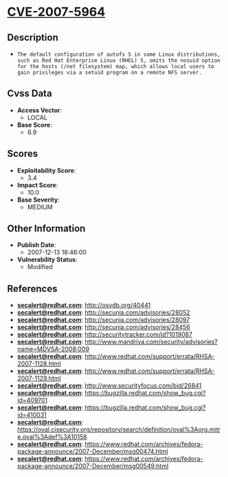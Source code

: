
# [CVE-2007-5964](http://osvdb.org/40441)

## Description

- `The default configuration of autofs 5 in some Linux distributions, such as Red Hat Enterprise Linux (RHEL) 5, omits the nosuid option for the hosts (/net filesystem) map, which allows local users to gain privileges via a setuid program on a remote NFS server.`

## Cvss Data

- **Access Vector**:
  - LOCAL
- **Base Score**:
  - 6.9

## Scores

- **Exploitability Score**:
  - 3.4
- **Impact Score**:
  - 10.0
- **Base Severity**:
  - MEDIUM

## Other Information

- **Publish Date**:
  - 2007-12-13 18:46:00
- **Vulnerability Status**:
  - Modified

## References

- **secalert@redhat.com**: http://osvdb.org/40441
- **secalert@redhat.com**: http://secunia.com/advisories/28052
- **secalert@redhat.com**: http://secunia.com/advisories/28097
- **secalert@redhat.com**: http://secunia.com/advisories/28456
- **secalert@redhat.com**: http://securitytracker.com/id?1019087
- **secalert@redhat.com**: http://www.mandriva.com/security/advisories?name=MDVSA-2008:009
- **secalert@redhat.com**: http://www.redhat.com/support/errata/RHSA-2007-1128.html
- **secalert@redhat.com**: http://www.redhat.com/support/errata/RHSA-2007-1129.html
- **secalert@redhat.com**: http://www.securityfocus.com/bid/26841
- **secalert@redhat.com**: https://bugzilla.redhat.com/show_bug.cgi?id=409701
- **secalert@redhat.com**: https://bugzilla.redhat.com/show_bug.cgi?id=410031
- **secalert@redhat.com**: https://oval.cisecurity.org/repository/search/definition/oval%3Aorg.mitre.oval%3Adef%3A10158
- **secalert@redhat.com**: https://www.redhat.com/archives/fedora-package-announce/2007-December/msg00474.html
- **secalert@redhat.com**: https://www.redhat.com/archives/fedora-package-announce/2007-December/msg00549.html

